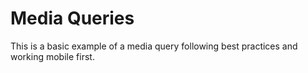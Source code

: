 # Media Queries 

This is a basic example of a media query following best practices and working mobile first. 
